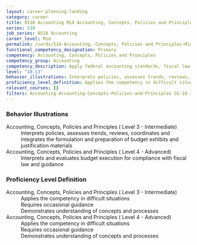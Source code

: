 ```yaml
---
layout: career-planning-landing
category: career
title: 0510 Accounting Mid Accounting, Concepts, Policies and Principles
series: 510
job_series: 0510 Accounting
career_level: Mid
permalink: /cards/510-Accounting,-Concepts, Policies and Principles-Mid
functional_competency_designation: Primary
competency: Accounting, Concepts, Policies and Principles
competency_group: Accounting
competency_description: Apply federal accounting standards, fiscal law, policies, regulations, principles, standards, internal controls and procedures to financial management activities.
level: "10-13"
behavior_illustrations: Interprets policies, assesses trends, reviews, coordinates and integrates the formulation and preparation of budget exhibits and justification materials ? Interprets and evaluates budget execution for compliance with fiscal law and guidance
proficiency_level_definition: Applies the competency in difficult situations ? Requires occasional guidance ? Demonstrates understanding of concepts and processes ? Applies the competency in difficult situations ? Requires occasional guidance ? Demonstrates understanding of concepts and processes
relevant_courses: []
filters: Accounting-Accounting-Concepts-Policies-and-Principles GS-10-13 series-0510
---
```


<div class="desktop:grid-col-6 margin-y-205">
  <div class="border-top-05 bg-white padding-2 shadow-5 height-full members-hover border-1px border-gray-30 border-top-orange radius-lg">
    <h3>Behavior Illustrations</h3>
    <dl class="text-base"><dt>Accounting, Concepts, Policies and Principles ( Level 3 - Intermediate)</dt><dd>Interprets policies, assesses trends, reviews, coordinates and integrates the formulation and preparation of budget exhibits and justification materials</dd><dt>Accounting, Concepts, Policies and Principles ( Level 4 - Advanced)</dt><dd>Interprets and evaluates budget execution for compliance with fiscal law and guidance</dd></dl>
  </div>
</div>
<div class="desktop:grid-col-6 margin-y-205">
  <div class="border-top-05 bg-white padding-2 shadow-5 height-full members-hover border-1px border-gray-30 border-top-orange radius-lg">
    <h3>Proficiency Level Definition</h3>
    <dl class="text-base"><dt>Accounting, Concepts, Policies and Principles ( Level 3 - Intermediate)</dt><dd>Applies the competency in difficult situations </dd><dd> Requires occasional guidance </dd><dd> Demonstrates understanding of concepts and processes</dd><dt>Accounting, Concepts, Policies and Principles ( Level 4 - Advanced)</dt><dd>Applies the competency in difficult situations </dd><dd> Requires occasional guidance </dd><dd> Demonstrates understanding of concepts and processes</dd></dl>
  </div>
</div>